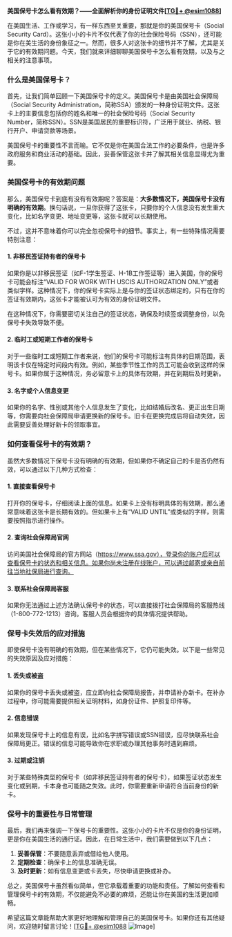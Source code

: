 **美国保号卡怎么看有效期？——全面解析你的身份证明文件[[TG💪+ @esim1088](https://t.me/s/esim1088)]**

在美国生活、工作或学习，有一样东西至关重要，那就是你的美国保号卡（Social Security Card）。这张小小的卡片不仅代表了你的社会保险号码（SSN），还可能是你在美生活的身份象征之一。然而，很多人对这张卡的细节并不了解，尤其是关于它的有效期问题。今天，我们就来详细聊聊美国保号卡怎么看有效期，以及与之相关的注意事项。

### 什么是美国保号卡？

首先，让我们简单回顾一下美国保号卡的定义。美国保号卡是由美国社会保障局（Social Security Administration，简称SSA）颁发的一种身份证明文件。这张卡上的主要信息包括你的姓名和唯一的社会保险号码（Social Security Number，简称SSN）。SSN是美国居民的重要标识符，广泛用于就业、纳税、银行开户、申请贷款等场景。

美国保号卡的重要性不言而喻。它不仅是你在美国合法工作的必要条件，也是许多政府服务和商业活动的基础。因此，妥善保管这张卡并了解其相关信息显得尤为重要。

### 美国保号卡的有效期问题

那么，美国保号卡到底有没有有效期呢？答案是：**大多数情况下，美国保号卡没有明确的有效期**。换句话说，一旦你获得了这张卡，只要你的个人信息没有发生重大变化，比如名字变更、地址变更等，这张卡就可以长期使用。

不过，这并不意味着你可以完全忽视保号卡的细节。事实上，有一些特殊情况需要特别注意：

#### 1. **非移民签证持有者的保号卡**
如果你是以非移民签证（如F-1学生签证、H-1B工作签证等）进入美国，你的保号卡可能会标注“VALID FOR WORK WITH USCIS AUTHORIZATION ONLY”或者类似字样。这种情况下，你的保号卡实际上是与你的签证状态绑定的，只有在你的签证有效期内，这张卡才能被认可为有效的身份证明文件。

在这种情况下，你需要密切关注自己的签证状态，确保及时续签或调整身份，以免保号卡失效导致不便。

#### 2. **临时工或短期工作者的保号卡**
对于一些临时工或短期工作者来说，他们的保号卡可能标注有具体的日期范围，表明该卡仅在特定时间段内有效。例如，某些季节性工作的员工可能会收到这样的保号卡。如果你属于这种情况，务必留意卡上的具体有效期，并在到期后及时更新。

#### 3. **名字或个人信息变更**
如果你的名字、性别或其他个人信息发生了变化，比如结婚后改名、更正出生日期等，你需要向社会保障局申请更换新的保号卡。旧卡在更换完成后将自动失效，因此需要妥善处理好新卡的领取事宜。

### 如何查看保号卡的有效期？

虽然大多数情况下保号卡没有明确的有效期，但如果你不确定自己的卡是否仍然有效，可以通过以下几种方式检查：

#### 1. **直接查看保号卡**
打开你的保号卡，仔细阅读上面的信息。如果卡上没有标明具体的有效期，那么通常意味着这张卡是长期有效的。但如果卡上有“VALID UNTIL”或类似的字样，则需要按照指示进行操作。

#### 2. **查询社会保障局官网**
访问美国社会保障局的官方网站（https://www.ssa.gov），登录你的账户后可以查看保号卡的状态和相关信息。如果你尚未注册在线账户，可以通过邮寄或亲自前往当地社保局进行查询。

#### 3. **联系社会保障局客服**
如果你无法通过上述方法确认保号卡的状态，可以直接拨打社会保障局的客服热线（1-800-772-1213）咨询。客服人员会根据你的具体情况提供帮助。

### 保号卡失效后的应对措施

即使保号卡没有明确的有效期，但在某些情况下，它仍可能失效。以下是一些常见的失效原因及应对措施：

#### 1. **丢失或被盗**
如果你的保号卡丢失或被盗，应立即向社会保障局报告，并申请补办新卡。在补办过程中，你可能需要提供相关证明材料，如身份证件、护照复印件等。

#### 2. **信息错误**
如果发现保号卡上的信息有误，比如名字拼写错误或SSN错误，应尽快联系社会保障局更正。错误的信息可能导致你在求职或办理其他事务时遇到麻烦。

#### 3. **过期或注销**
对于某些特殊类型的保号卡（如非移民签证持有者的保号卡），如果签证状态发生变化或到期，卡本身也可能随之失效。此时，你需要重新申请符合当前身份的新卡。

### 保号卡的重要性与日常管理

最后，我们再来强调一下保号卡的重要性。这张小小的卡片不仅是你的身份证明，更是你在美国生活的通行证。因此，在日常生活中，我们需要做到以下几点：

1. **妥善保管**：不要随意丢弃或借给他人使用。
2. **定期检查**：确保卡上的信息准确无误。
3. **及时更新**：如有信息变更或卡丢失，尽快申请更换或补办。

总之，美国保号卡虽然看似简单，但它承载着重要的功能和责任。了解如何查看和管理保号卡的有效期，不仅能避免不必要的麻烦，还能让你在美国的生活更加顺畅。

希望这篇文章能帮助大家更好地理解和管理自己的美国保号卡。如果你还有其他疑问，欢迎随时留言讨论！[[TG💪+ @esim1088](https://t.me/s/esim1088) ![Image](https://i.postimg.cc/4NQfJmqS/Snipaste-2025-05-13-00-14-12.png)]